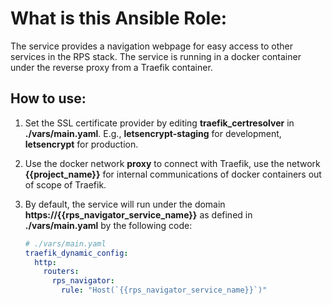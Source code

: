 # What is this Ansible Role:

The service provides a navigation webpage for easy access to other services in the RPS stack.
The service is running in a docker container under the reverse proxy from a Traefik container.

## How to use:

1. Set the SSL certificate provider by editing **traefik_certresolver** in **./vars/main.yaml**. E.g., **letsencrypt-staging** for development, **letsencrypt** for production.

2. Use the docker network **proxy** to connect with Traefik, use the network **{{project_name}}** for internal communications of docker containers out of scope of Traefik.

3. By default, the service will run under the domain **https://{{rps_navigator_service_name}}** as defined in **./vars/main.yaml** by the following code:
   ```yaml
   # ./vars/main.yaml
   traefik_dynamic_config:
     http:
       routers:
         rps_navigator:
           rule: "Host(`{{rps_navigator_service_name}}`)"
   ```

